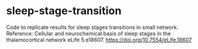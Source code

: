 # sleep-stage-transition
Code to replicate results for sleep stages transitions in small network. Reference: Cellular and neurochemical basis of sleep stages in the thalamocortical network eLife 5:e18607. https://doi.org/10.7554/eLife.18607
